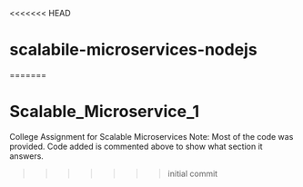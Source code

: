 <<<<<<< HEAD
# scalabile-microservices-nodejs
=======
# Scalable_Microservice_1
College Assignment for Scalable Microservices 
Note: Most of the code was provided. Code added is commented above to show what section it answers.
>>>>>>> initial commit
